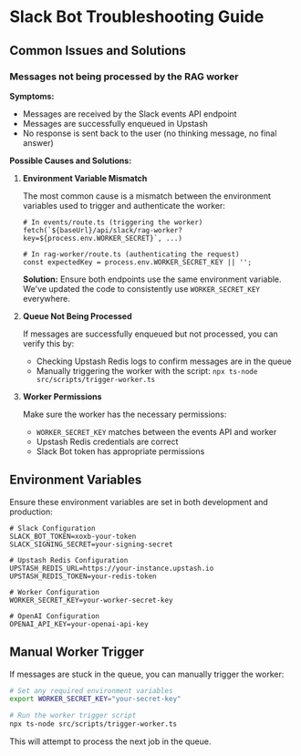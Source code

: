 # Slack Bot Troubleshooting Guide

## Common Issues and Solutions

### Messages not being processed by the RAG worker

**Symptoms:**
- Messages are received by the Slack events API endpoint
- Messages are successfully enqueued in Upstash
- No response is sent back to the user (no thinking message, no final answer)

**Possible Causes and Solutions:**

1. **Environment Variable Mismatch**

   The most common cause is a mismatch between the environment variables used to trigger and authenticate the worker:

   ```
   # In events/route.ts (triggering the worker)
   fetch(`${baseUrl}/api/slack/rag-worker?key=${process.env.WORKER_SECRET}`, ...)
   
   # In rag-worker/route.ts (authenticating the request)
   const expectedKey = process.env.WORKER_SECRET_KEY || '';
   ```

   **Solution:** Ensure both endpoints use the same environment variable. We've updated the code to consistently use `WORKER_SECRET_KEY` everywhere.

2. **Queue Not Being Processed**

   If messages are successfully enqueued but not processed, you can verify this by:

   - Checking Upstash Redis logs to confirm messages are in the queue
   - Manually triggering the worker with the script: `npx ts-node src/scripts/trigger-worker.ts`

3. **Worker Permissions**

   Make sure the worker has the necessary permissions:

   - `WORKER_SECRET_KEY` matches between the events API and worker
   - Upstash Redis credentials are correct
   - Slack Bot token has appropriate permissions

## Environment Variables

Ensure these environment variables are set in both development and production:

```
# Slack Configuration
SLACK_BOT_TOKEN=xoxb-your-token
SLACK_SIGNING_SECRET=your-signing-secret

# Upstash Redis Configuration
UPSTASH_REDIS_URL=https://your-instance.upstash.io
UPSTASH_REDIS_TOKEN=your-redis-token

# Worker Configuration
WORKER_SECRET_KEY=your-worker-secret-key

# OpenAI Configuration
OPENAI_API_KEY=your-openai-api-key
```

## Manual Worker Trigger

If messages are stuck in the queue, you can manually trigger the worker:

```bash
# Set any required environment variables
export WORKER_SECRET_KEY="your-secret-key"

# Run the worker trigger script
npx ts-node src/scripts/trigger-worker.ts
```

This will attempt to process the next job in the queue. 